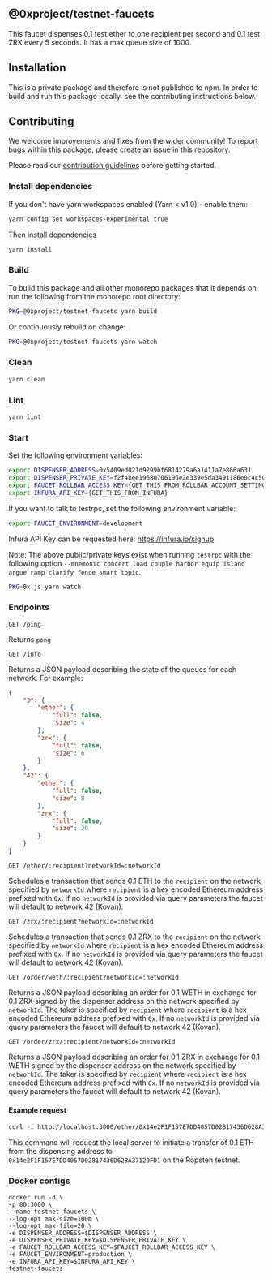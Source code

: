 ## @0xproject/testnet-faucets

This faucet dispenses 0.1 test ether to one recipient per second and 0.1 test ZRX every 5 seconds. It has a max queue size of 1000.

## Installation

This is a private package and therefore is not published to npm. In order to build and run this package locally, see the contributing instructions below.

## Contributing

We welcome improvements and fixes from the wider community! To report bugs within this package, please create an issue in this repository.

Please read our [contribution guidelines](../../CONTRIBUTING.md) before getting started.

### Install dependencies

If you don't have yarn workspaces enabled (Yarn < v1.0) - enable them:

```bash
yarn config set workspaces-experimental true
```

Then install dependencies

```bash
yarn install
```

### Build

To build this package and all other monorepo packages that it depends on, run the following from the monorepo root directory:

```bash
PKG=@0xproject/testnet-faucets yarn build
```

Or continuously rebuild on change:

```bash
PKG=@0xproject/testnet-faucets yarn watch
```

### Clean

```bash
yarn clean
```

### Lint

```bash
yarn lint
```

### Start

Set the following environment variables:

```bash
export DISPENSER_ADDRESS=0x5409ed021d9299bf6814279a6a1411a7e866a631
export DISPENSER_PRIVATE_KEY=f2f48ee19680706196e2e339e5da3491186e0c4c5030670656b0e0164837257d
export FAUCET_ROLLBAR_ACCESS_KEY={GET_THIS_FROM_ROLLBAR_ACCOUNT_SETTINGS}
export INFURA_API_KEY={GET_THIS_FROM_INFURA}
```

If you want to talk to testrpc, set the following environment variable:

```bash
export FAUCET_ENVIRONMENT=development
```

Infura API Key can be requested here: https://infura.io/signup

Note: The above public/private keys exist when running `testrpc` with the following option `--mnemonic concert load couple harbor equip island argue ramp clarify fence smart topic`.

```bash
PKG=0x.js yarn watch
```

### Endpoints

`GET /ping`

Returns `pong`

`GET /info`

Returns a JSON payload describing the state of the queues for each network. For example:

```json
{
    "3": {
        "ether": {
            "full": false,
            "size": 4
        },
        "zrx": {
            "full": false,
            "size": 6
        }
    },
    "42": {
        "ether": {
            "full": false,
            "size": 8
        },
        "zrx": {
            "full": false,
            "size": 20
        }
    }
}
```

`GET /ether/:recipient?networkId=:networkId`

Schedules a transaction that sends 0.1 ETH to the `recipient` on the network specified by `networkId` where `recipient` is a hex encoded Ethereum address prefixed with `0x`. If no `networkId` is provided via query parameters the faucet will default to network 42 (Kovan).

`GET /zrx/:recipient?networkId=:networkId`

Schedules a transaction that sends 0.1 ZRX to the `recipient` on the network specified by `networkId` where `recipient` is a hex encoded Ethereum address prefixed with `0x`. If no `networkId` is provided via query parameters the faucet will default to network 42 (Kovan).

`GET /order/weth/:recipient?networkId=:networkId`

Returns a JSON payload describing an order for 0.1 WETH in exchange for 0.1 ZRX signed by the dispenser address on the network specified by `networkId`. The taker is specified by `recipient` where `recipient` is a hex encoded Ethereum address prefixed with `0x`. If no `networkId` is provided via query parameters the faucet will default to network 42 (Kovan).

`GET /order/zrx/:recipient?networkId=:networkId`

Returns a JSON payload describing an order for 0.1 ZRX in exchange for 0.1 WETH signed by the dispenser address on the network specified by `networkId`. The taker is specified by `recipient` where `recipient` is a hex encoded Ethereum address prefixed with `0x`. If no `networkId` is provided via query parameters the faucet will default to network 42 (Kovan).

#### Example request

```bash
curl -i http://localhost:3000/ether/0x14e2F1F157E7DD4057D02817436D628A37120FD1\?networkId=3
```

This command will request the local server to initiate a transfer of 0.1 ETH from the dispensing address to `0x14e2F1F157E7DD4057D02817436D628A37120FD1` on the Ropsten testnet.

### Docker configs

```
docker run -d \
-p 80:3000 \
--name testnet-faucets \
--log-opt max-size=100m \
--log-opt max-file=20 \
-e DISPENSER_ADDRESS=$DISPENSER_ADDRESS \
-e DISPENSER_PRIVATE_KEY=$DISPENSER_PRIVATE_KEY \
-e FAUCET_ROLLBAR_ACCESS_KEY=$FAUCET_ROLLBAR_ACCESS_KEY \
-e FAUCET_ENVIRONMENT=production \
-e INFURA_API_KEY=$INFURA_API_KEY \
testnet-faucets
```
